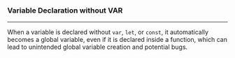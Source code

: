 ### Variable Declaration without VAR
---
When a variable is declared without `var`, `let`, or `const`, it automatically becomes a global variable, even if it is declared inside a function, which can lead to unintended global variable creation and potential bugs.

